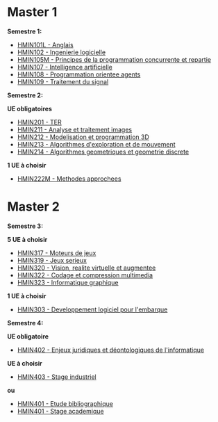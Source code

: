 # Master 1

**Semestre 1:**

- [HMIN101L - Anglais](../../tree/master/S1/HMIN101L%20-%20Anglais)
- [HMIN102 - Ingenierie logicielle](../../tree/master/S1/HMIN102%20-%20Ingenierie%20logicielle)
- [HMIN105M - Principes de la programmation concurrente et repartie](../../tree/master/S1/HMIN105M%20-%Principes%20de%20de%20la%20programmation%20concurrente%20et%20repartie)
- [HMIN107 - Intelligence artificielle](../../tree/master/S1/HMIN107%20-%20Intelligence%20artificielle)
- [HMIN108 - Programmation orientee agents](../../tree/master/S1/HMIN108%20-%20Programmation%20orientee%20agents)
- [HMIN109 - Traitement du signal](../../tree/master/S1/HMIN109%20-%20Traitement%20du%20signal)

**Semestre 2:**

**UE obligatoires**
- [HMIN201 - TER](../../tree/master/S2/HMIN201%20-%20TER)
- [HMIN211 - Analyse et traitement images](../../tree/master/S2/HMIN211%20-%20Analyse%20et%20traitement%20images)
- [HMIN212 - Modelisation et programmation 3D](../../tree/master/S2/HMIN212%20-%20Modelisation%20et%20programmation%203D)
- [HMIN213 - Algorithmes d'exploration et de mouvement](../../tree/master/S2/HMIN213%20-%20Algorithmes%20d'exploration%20et%20de%20mouvement)
- [HMIN214 - Algorithmes geometriques et geometrie discrete](../../tree/master/S2/HMIN214%20-%20Algorithmes%20geometriques%20et%20geometrie%20discrete)

**1 UE à choisir**
+ [HMIN222M - Methodes approchees](../../tree/master/S2/HMIN222M%20-%20Methodes%20approchees)

# Master 2

**Semestre 3:**

**5 UE à choisir**
- [HMIN317 - Moteurs de jeux](../../tree/master/S3/HMIN317%20-%20Moteurs%20de%20jeux)
- [HMIN319 - Jeux serieux](../../tree/master/S3/HMIN319%20-%20Jeux%20serieux)
- [HMIN320 - Vision, realite virtuelle et augmentee](../../tree/master/S3/HMIN320%20-%20Vision,%20realite%20virtuelle%20et%20augmentee)
- [HMIN322 - Codage et compression multimedia](../../tree/master/S3/HMIN322%20-%20Codage%20et%20compression%20multimedia)
- [HMIN323 - Informatique graphique](../../tree/master/S3/HMIN323%20-%20Informatique%20graphique)

**1 UE à choisir**
+ [HMIN303 - Developpement logiciel pour l'embarque](../../tree/master/S3/HMIN303%20-%20Developpement%20logiciel%20pour%20l'embarque)

**Semestre 4:**

**UE obligatoire**
- [HMIN402 - Enjeux juridiques et déontologiques de l'informatique](../../tree/master/S4/HMIN402%20-%20Enjeux%20juridiques%20et%20déontologiques%20de%20l'informatique)

**UE à choisir**
- [HMIN403 - Stage industriel](../../tree/master/S4/HMIN403%20-%20Stage%20industriel)

**ou**
- [HMIN401 - Etude bibliographique](../../tree/master/S4/HMIN401%20-%20Etude%20bibliographique)
- [HMIN401 - Stage academique](../../tree/master/S4/HMIN401%20-%20Stage%20academique)
